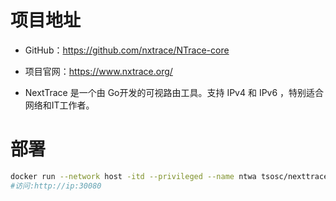 # 项目地址

- GitHub：https://github.com/nxtrace/NTrace-core
- 项目官网：https://www.nxtrace.org/

- NextTrace 是一个由 Go开发的可视路由工具。支持 IPv4 和 IPv6 ，特别适合网络和IT工作者。

# 部署

~~~sh
docker run --network host -itd --privileged --name ntwa tsosc/nexttraceweb
#访问:http://ip:30080
~~~

